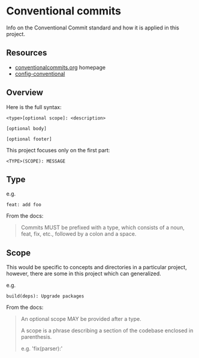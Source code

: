 # Conventional commits

Info on the Conventional Commit standard and how it is applied in this project.


## Resources

- [conventionalcommits.org](https://www.conventionalcommits.org) homepage
- [config-conventional](https://github.com/conventional-changelog/commitlint/tree/master/%40commitlint/config-conventional#type-enum)


## Overview

Here is the full syntax:

```
<type>[optional scope]: <description>

[optional body]

[optional footer]
```

This project focuses only on the first part:

```
<TYPE>(SCOPE): MESSAGE
```


## Type

e.g.

```
feat: add foo
```

From the docs:

> Commits MUST be prefixed with a type, which consists of a noun, feat, fix, etc., followed by a colon and a space.


## Scope

This would be specific to concepts and directories in a particular project, however, there are some in this project which can generalized.

e.g.

```
build(deps): Upgrade packages
```

From the docs:

> An optional scope MAY be provided after a type.
>
> A scope is a phrase describing a section of the codebase enclosed in parenthesis.
>
> e.g. 'fix(parser):'
